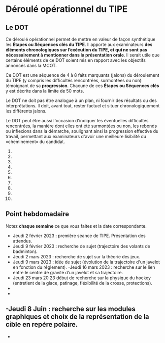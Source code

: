 # Déroulé opérationnel du TIPE

## Le DOT

Ce déroulé opérationnel permet de mettre en valeur de façon synthétique les **Étapes ou Séquences clés du TIPE**. Il apporte aux examinateurs **des éléments chronologiques sur l’exécution du TIPE, et qui ne sont pas nécessairement à mentionner dans la présentation orale**. Il serait utile que certains éléments de ce DOT soient mis en rapport avec les objectifs annoncés dans la MCOT.

Ce DOT est une séquence de 4 à 8 faits marquants (jalons) du déroulement du TIPE (y compris les difficultés rencontrées, surmontées ou non) témoignant de sa **progression**. Chacune de ces **Étapes ou Séquences clés** y est décrite dans la limite de 50 mots.

Le DOT ne doit pas être analogue à un plan, ni fournir des résultats ou des interprétations. Il doit, avant tout, rester factuel et situer chronologiquement les différents jalons.

Le DOT peut être aussi l'occasion d'indiquer les éventuelles difficultés rencontrées, la manière dont elles ont été surmontées ou non, les rebonds ou inflexions dans la démarche, soulignant ainsi la progression effective du travail, permettant aux examinateurs d'avoir une meilleure lisibilité du «cheminement» du candidat.

1. 
2. 
3. 
4. 
5. 
6.
7. 
8. 
9. 
10. 

## Point hebdomadaire

Notez **chaque semaine** ce que vous faites et la date correspondante.

- Jeudi 2 février 2023 : première séance de TIPE. Présentation des attendus.
- Jeudi 9 février 2023 : recherche de sujet (trajectoire des volants de badminton).
- Jeudi 2 mars 2023 : recherche de sujet sur la théorie des jeux.
- Jeudi 9 mars 2023 : idée de sujet (évolution de la trajectoire d'un javelot en fonction du réglement).
-Jeudi  16 mars 2023 : recherche sur le lien entre le centre de gravité d'un javelot et sa trajectoire.
- Jeudi 23 mars 20 23 début de recherche sur la physique du hockey (entretient de la glace, patinage, fléxibilité de la crosse, protections).
-
-
-Jeudi 8 Juin : recherche sur les modules graphiques et choix de la représentation de la cible en repére polaire.
-
-


